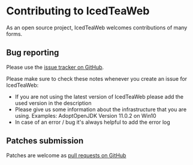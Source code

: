 # Contributing to IcedTeaWeb

As an open source project, IcedTeaWeb welcomes contributions of many forms.

## Bug reporting

Please use the [issue tracker on GitHub][1]. 

Please make sure to check these notes whenever you create an issue for IcedTeaWeb:
- If you are not using the latest version of IcedTeaWeb please add the used version in the description
- Please give us some information about the infrastructure that you are using. Examples: AdoptOpenJDK Version 11.0.2 on Win10
- In case of an error / bug it's always helpful to add the error log

[1]: https://github.com/AdoptOpenJDK/icedtea-web/issues

## Patches submission

Patches are welcome as [pull requests on GitHub][2] 

[2]: https://github.com/AdoptOpenJDK/icedtea-web/pulls

